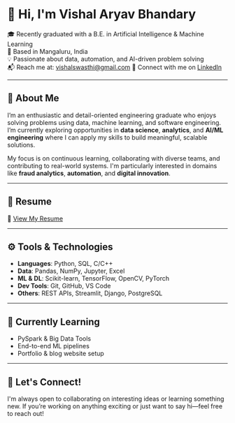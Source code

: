 # 👋 Hi, I'm Vishal Aryav Bhandary

🎓 Recently graduated with a B.E. in Artificial Intelligence & Machine Learning  
📍 Based in Mangaluru, India  
💡 Passionate about data, automation, and AI-driven problem solving  
📬 Reach me at: [vishalswasthi@gmail.com](mailto:vishalswasthi@gmail.com)
🔗 Connect with me on [LinkedIn](https://www.linkedin.com/in/vishal-aryav-bhandary)

---

## 💼 About Me

I’m an enthusiastic and detail-oriented engineering graduate who enjoys solving problems using data, machine learning, and software engineering. I’m currently exploring opportunities in **data science**, **analytics**, and **AI/ML engineering** where I can apply my skills to build meaningful, scalable solutions.

My focus is on continuous learning, collaborating with diverse teams, and contributing to real-world systems. I'm particularly interested in domains like **fraud analytics**, **automation**, and **digital innovation**.

---

## 📄 Resume

📌 [View My Resume]((https://drive.google.com/file/d/1sQjesQk-pOPyWStlVEsHZsAMXOkhs3MM/view?usp=drive_link))

---

## ⚙️ Tools & Technologies

- **Languages**: Python, SQL, C/C++
- **Data**: Pandas, NumPy, Jupyter, Excel
- **ML & DL**: Scikit-learn, TensorFlow, OpenCV, PyTorch
- **Dev Tools**: Git, GitHub, VS Code
- **Others**: REST APIs, Streamlit, Django, PostgreSQL

---

## 🌱 Currently Learning

- PySpark & Big Data Tools  
- End-to-end ML pipelines  
- Portfolio & blog website setup  

---

## 🤝 Let's Connect!

I'm always open to collaborating on interesting ideas or learning something new. If you’re working on anything exciting or just want to say hi—feel free to reach out!

